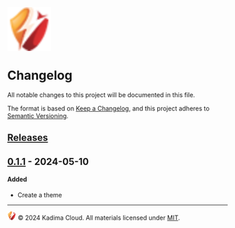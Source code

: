 <img src="docs/img/logo.png" align="center" width="100" height="auto"/>

# Changelog

All notable changes to this project will be documented in this file.

The format is based on [Keep a Changelog](https://keepachangelog.com/en/1.0.0/),
and this project adheres to [Semantic Versioning](https://semver.org/spec/v2.0.0.html).

## [Releases]

## [0.1.1] - 2024-05-10

#### Added

- Create a theme


[Releases]: https://gitlab-enterprise.stilingue.com.br/infra/internal/linux-assets/-/tags/
[0.1.1]: https://gitlab-enterprise.stilingue.com.br/infra/internal/linux-assets/-/tags/v0.0.1
[0.1.0]: https://gitlab-enterprise.stilingue.com.br/infra/internal/linux-assets/-/tags/v0.1.1

---

<img src="docs/img/logo.png" width="20" height="auto"/> © 2024 Kadima Cloud. All materials licensed under [MIT](/LICENSE).
